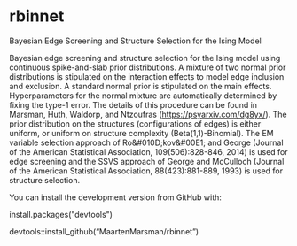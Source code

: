 # rbinnet
Bayesian Edge Screening and Structure Selection for the Ising Model

Bayesian edge screening and structure selection for the Ising 
model using continuous spike-and-slab prior distributions. A mixture of 
two normal prior distributions is stipulated on the interaction effects to
model edge inclusion and exclusion. A standard normal prior is stipulated 
on the main effects. Hyperparameters for the normal mixture are 
automatically determined by fixing the type-1 error. The details of this 
procedure can be found in Marsman, Huth, Waldorp, and Ntzoufras (https://psyarxiv.com/dg8yx/). The prior 
distribution on the structures (configurations of edges) is either uniform,
or uniform on structure complexity (Beta(1,1)-Binomial). The EM variable 
selection approach of Ro&#010D;kov&#00E1; and George (Journal of the 
American Statistical Association, 109(506):828-846, 2014) is used for edge 
screening and the SSVS approach of George and McCulloch (Journal of the 
American Statistical Association, 88(423):881-889, 1993) is used for 
structure selection.


You can install the development version from GitHub with:

install.packages("devtools")

devtools::install_github(“MaartenMarsman/rbinnet”)
